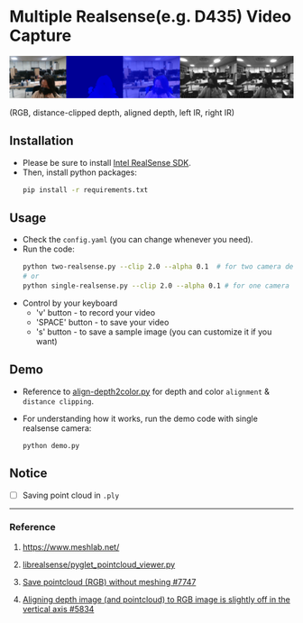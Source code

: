 # Multiple Realsense(e.g. D435) Video Capture 



![](./imgs/sample_single_realsense.png)

(RGB, distance-clipped depth, aligned depth, left IR, right IR)







## Installation 

* Please be sure to install [Intel RealSense SDK](https://github.com/IntelRealSense/librealsense/releases).
* Then, install python packages: 
    ``` bash 
    pip install -r requirements.txt
    ```



## Usage 

* Check the ```config.yaml``` (you can change whenever you need). 
* Run the code:
    ```bash
    python two-realsense.py --clip 2.0 --alpha 0.1  # for two camera devices 
    # or 
    python single-realsense.py --clip 2.0 --alpha 0.1 # for one camera device 
    ```
* Control by your keyboard
    * 'v' button - to record your video 
    * 'SPACE' button - to save your video 
    * 's' button - to save a sample image (you can customize it if you want)



## Demo 

* Reference to [align-depth2color.py](https://github.com/IntelRealSense/librealsense/blob/master/wrappers/python/examples/align-depth2color.py) for depth and color ```alignment``` & ```distance clipping```. 

* For understanding how it works, run the demo code with single realsense camera: 

  ```
  python demo.py 
  ```




## Notice 

- [ ] Saving point cloud in `.ply`





***

### Reference 

1. https://www.meshlab.net/

2. [librealsense/pyglet_pointcloud_viewer.py](https://github.com/IntelRealSense/librealsense/blob/development/wrappers/python/examples/pyglet_pointcloud_viewer.py)

3. [Save pointcloud (RGB) without meshing #7747](https://github.com/IntelRealSense/librealsense/issues/7747)

4. [Aligning depth image (and pointcloud) to RGB image is slightly off in the vertical axis #5834](https://github.com/IntelRealSense/librealsense/issues/5834)

   

